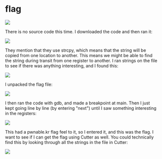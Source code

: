 # flag

![](<../../.gitbook/assets/image (11) (1) (2).png>)

There is no source code this time. I downloaded the code and then ran it:

![](<../../.gitbook/assets/image (12) (3) (1).png>)

They mention that they use strcpy, which means that the string will be copied from one location to another. This means we might be able to find the string during transit from one register to another. I ran strings on the file to see if there was anything interesting, and I found this:

![](<../../.gitbook/assets/image (14) (1) (2) (1).png>)

I unpacked the flag file:

![](<../../.gitbook/assets/image (10) (3).png>)

I then ran the code with gdb, and made a breakpoint at main. Then I just kept going line by line (by entering "next") until I saw something interesting in the registers:

![](<../../.gitbook/assets/image (13) (4).png>)

This had a pwnable.kr flag feel to it, so I entered it, and this was the flag. I want to see if I can get the flag using Cutter as well. You could technically find this by looking through all the strings in the file in Cutter:

![](<../../.gitbook/assets/image (7) (1) (2) (1).png>)
